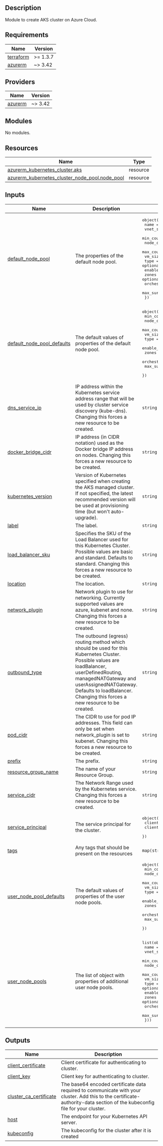 ## Description

Module to create AKS cluster on Azure Cloud.

## Requirements

| Name | Version |
|------|---------|
| <a name="requirement_terraform"></a> [terraform](#requirement\_terraform) | >= 1.3.7 |
| <a name="requirement_azurerm"></a> [azurerm](#requirement\_azurerm) | ~> 3.42 |

## Providers

| Name | Version |
|------|---------|
| <a name="provider_azurerm"></a> [azurerm](#provider\_azurerm) | ~> 3.42 |

## Modules

No modules.

## Resources

| Name | Type |
|------|------|
| [azurerm_kubernetes_cluster.aks](https://registry.terraform.io/providers/hashicorp/azurerm/latest/docs/resources/kubernetes_cluster) | resource |
| [azurerm_kubernetes_cluster_node_pool.node_pool](https://registry.terraform.io/providers/hashicorp/azurerm/latest/docs/resources/kubernetes_cluster_node_pool) | resource |

## Inputs

| Name | Description | Type | Default | Required |
|------|-------------|------|---------|:--------:|
| <a name="input_default_node_pool"></a> [default\_node\_pool](#input\_default\_node\_pool) | The properties of the default node pool. | <pre>object({<br>    name                 = string<br>    vnet_subnet_id       = string<br>    min_count            = optional(number)<br>    node_count           = optional(number)<br>    max_count            = optional(number)<br>    vm_size              = optional(string)<br>    type                 = optional(string)<br>    enable_auto_scaling  = optional(bool)<br>    zones                = optional(list(string))<br>    orchestrator_version = optional(string)<br>    max_surge_on_upgrade = optional(string)<br>  })</pre> | n/a | yes |
| <a name="input_default_node_pool_defaults"></a> [default\_node\_pool\_defaults](#input\_default\_node\_pool\_defaults) | The default values of properties of the default node pool. | <pre>object({<br>    min_count            = number<br>    node_count           = number<br>    max_count            = number<br>    vm_size              = string<br>    type                 = string<br>    enable_auto_scaling  = bool<br>    zones                = list(string)<br>    orchestrator_version = string<br>    max_surge_on_upgrade = string<br>  })</pre> | <pre>{<br>  "enable_auto_scaling": true,<br>  "max_count": 1,<br>  "max_surge_on_upgrade": "100%",<br>  "min_count": 1,<br>  "node_count": 1,<br>  "orchestrator_version": "1.24.9",<br>  "type": "VirtualMachineScaleSets",<br>  "vm_size": "Standard_D2_v2",<br>  "zones": []<br>}</pre> | no |
| <a name="input_dns_service_ip"></a> [dns\_service\_ip](#input\_dns\_service\_ip) | IP address within the Kubernetes service address range that will be used by cluster service discovery (kube-dns). Changing this forces a new resource to be created. | `string` | `"10.0.0.10"` | no |
| <a name="input_docker_bridge_cidr"></a> [docker\_bridge\_cidr](#input\_docker\_bridge\_cidr) | IP address (in CIDR notation) used as the Docker bridge IP address on nodes. Changing this forces a new resource to be created. | `string` | `"172.17.0.1/16"` | no |
| <a name="input_kubernetes_version"></a> [kubernetes\_version](#input\_kubernetes\_version) | Version of Kubernetes specified when creating the AKS managed cluster. If not specified, the latest recommended version will be used at provisioning time (but won't auto-upgrade). | `string` | `"1.24.9"` | no |
| <a name="input_label"></a> [label](#input\_label) | The label. | `string` | n/a | yes |
| <a name="input_load_balancer_sku"></a> [load\_balancer\_sku](#input\_load\_balancer\_sku) | Specifies the SKU of the Load Balancer used for this Kubernetes Cluster. Possible values are basic and standard. Defaults to standard. Changing this forces a new resource to be created. | `string` | `"standard"` | no |
| <a name="input_location"></a> [location](#input\_location) | The location. | `string` | n/a | yes |
| <a name="input_network_plugin"></a> [network\_plugin](#input\_network\_plugin) | Network plugin to use for networking. Currently supported values are azure, kubenet and none. Changing this forces a new resource to be created. | `string` | `"kubenet"` | no |
| <a name="input_outbound_type"></a> [outbound\_type](#input\_outbound\_type) | The outbound (egress) routing method which should be used for this Kubernetes Cluster. Possible values are loadBalancer, userDefinedRouting, managedNATGateway and userAssignedNATGateway. Defaults to loadBalancer. Changing this forces a new resource to be created. | `string` | `"loadBalancer"` | no |
| <a name="input_pod_cidr"></a> [pod\_cidr](#input\_pod\_cidr) | The CIDR to use for pod IP addresses. This field can only be set when network\_plugin is set to kubenet. Changing this forces a new resource to be created. | `string` | `"10.244.0.0/16"` | no |
| <a name="input_prefix"></a> [prefix](#input\_prefix) | The prefix. | `string` | n/a | yes |
| <a name="input_resource_group_name"></a> [resource\_group\_name](#input\_resource\_group\_name) | The name of your Resource Group. | `string` | n/a | yes |
| <a name="input_service_cidr"></a> [service\_cidr](#input\_service\_cidr) | The Network Range used by the Kubernetes service. Changing this forces a new resource to be created. | `string` | `"10.0.0.0/16"` | no |
| <a name="input_service_principal"></a> [service\_principal](#input\_service\_principal) | The service principal for the cluster. | <pre>object({<br>    client_id     = string<br>    client_secret = string<br>  })</pre> | n/a | yes |
| <a name="input_tags"></a> [tags](#input\_tags) | Any tags that should be present on the resources | `map(string)` | `{}` | no |
| <a name="input_user_node_pool_defaults"></a> [user\_node\_pool\_defaults](#input\_user\_node\_pool\_defaults) | The default values of properties of the user node pools. | <pre>object({<br>    min_count            = number<br>    node_count           = number<br>    max_count            = number<br>    vm_size              = string<br>    type                 = string<br>    enable_auto_scaling  = bool<br>    zones                = list(string)<br>    orchestrator_version = string<br>    max_surge_on_upgrade = string<br>  })</pre> | <pre>{<br>  "enable_auto_scaling": true,<br>  "max_count": 1,<br>  "max_surge_on_upgrade": "100%",<br>  "min_count": 1,<br>  "node_count": 1,<br>  "orchestrator_version": "1.24.9",<br>  "type": "VirtualMachineScaleSets",<br>  "vm_size": "Standard_B2ms",<br>  "zones": []<br>}</pre> | no |
| <a name="input_user_node_pools"></a> [user\_node\_pools](#input\_user\_node\_pools) | The list of object with properties of additional user node pools. | <pre>list(object({<br>    name                 = string<br>    vnet_subnet_id       = string<br>    min_count            = optional(number)<br>    node_count           = optional(number)<br>    max_count            = optional(number)<br>    vm_size              = optional(string)<br>    type                 = optional(string)<br>    enable_auto_scaling  = optional(bool)<br>    zones                = optional(list(string))<br>    orchestrator_version = optional(string)<br>    max_surge_on_upgrade = optional(string)<br>  }))</pre> | `[]` | no |

## Outputs

| Name | Description |
|------|-------------|
| <a name="output_client_certificate"></a> [client\_certificate](#output\_client\_certificate) | Client certificate for authenticating to cluster. |
| <a name="output_client_key"></a> [client\_key](#output\_client\_key) | Client key for authenticating to cluster. |
| <a name="output_cluster_ca_certificate"></a> [cluster\_ca\_certificate](#output\_cluster\_ca\_certificate) | The base64 encoded certificate data required to communicate with your cluster. Add this to the certificate-authority-data section of the kubeconfig file for your cluster. |
| <a name="output_host"></a> [host](#output\_host) | The endpoint for your Kubernetes API server. |
| <a name="output_kubeconfig"></a> [kubeconfig](#output\_kubeconfig) | The kubeconfig for the cluster after it is created |
